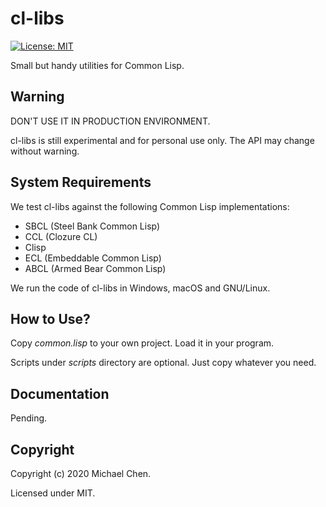 # cl-libs

[![License: MIT](https://img.shields.io/badge/License-MIT-yellow.svg)](https://opensource.org/licenses/MIT)

Small but handy utilities for Common Lisp.

## Warning

DON'T USE IT IN PRODUCTION ENVIRONMENT.

cl-libs is still experimental and for personal use only. The API may change without warning.

## System Requirements

We test cl-libs against the following Common Lisp implementations:

* SBCL (Steel Bank Common Lisp)
* CCL (Clozure CL)
* Clisp
* ECL (Embeddable Common Lisp)
* ABCL (Armed Bear Common Lisp)

We run the code of cl-libs in Windows, macOS and GNU/Linux.

## How to Use?

Copy *common.lisp* to your own project. Load it in your program.

Scripts under *scripts* directory are optional. Just copy whatever you need.

## Documentation

Pending.

## Copyright

Copyright (c) 2020 Michael Chen.

Licensed under MIT.

